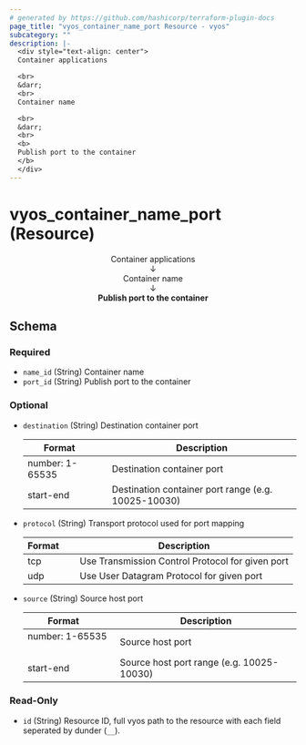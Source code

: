 ```yaml
---
# generated by https://github.com/hashicorp/terraform-plugin-docs
page_title: "vyos_container_name_port Resource - vyos"
subcategory: ""
description: |-
  <div style="text-align: center">
  Container applications

  <br>
  &darr;
  <br>
  Container name

  <br>
  &darr;
  <br>
  <b>
  Publish port to the container
  </b>
  </div>
---
```


# vyos_container_name_port (Resource)

<div style="text-align: center">
Container applications

<br>
&darr;
<br>
Container name

<br>
&darr;
<br>
<b>
Publish port to the container
</b>
</div>



<!-- schema generated by tfplugindocs -->
## Schema

### Required

- `name_id` (String) Container name
- `port_id` (String) Publish port to the container

### Optional

- `destination` (String) Destination container port

    |  Format &emsp; | Description  |
    |----------|---------------|
    |  number: 1-65535  &emsp; |  Destination container port  |
    |  start-end  &emsp; |  Destination container port range (e.g. 10025-10030)  |
- `protocol` (String) Transport protocol used for port mapping

    |  Format &emsp; | Description  |
    |----------|---------------|
    |  tcp  &emsp; |  Use Transmission Control Protocol for given port  |
    |  udp  &emsp; |  Use User Datagram Protocol for given port  |
- `source` (String) Source host port

    |  Format &emsp; | Description  |
    |----------|---------------|
    |  number: 1-65535  &emsp; |  Source host port  |
    |  start-end  &emsp; |  Source host port range (e.g. 10025-10030)  |

### Read-Only

- `id` (String) Resource ID, full vyos path to the resource with each field seperated by dunder (`__`).
